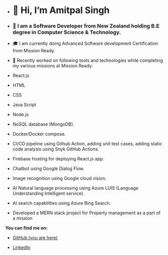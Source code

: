 - <h1>👋 Hi, I’m Amitpal Singh </h1>
- <h3>👀 I am a Software Developer from New Zealand holding B.E degree in Computer Science & Technology.</h3>
- 🎓 I am currently doing Advanced Software development Certification from Mission Ready.
- 🌱 Recently worked on following tools and technologies while completing my various missions at Mission Ready:
- React.js
- HTML
- CSS
- Java Script
- Node.js
- NoSQL database (MongoDB).
- Docker/Docker compose.
- CI/CD pipeline using Github Action, adding unit test cases, adding static code analysis using Snyk GitHub Actions.
- Firebase hosting for deploying React.js app.
- Chatbot using Google Dialog Flow.
- Image recognition using Google cloud vision.
- AI Natural language processing using Azure LUIS (Language Understanding Intelligent service).
- AI search capabilities using Azure Bing Search.

- Developed a MERN stack project for Property management as a part of a mission


**You can find me on:**

- <a href="https://github.com/amitpalnz">GitHub (you are here)</a>

- <a href="https://www.linkedin.com/in/amitpal-singh-5a85a322b" rel="nofollow">LinkedIn</a>



